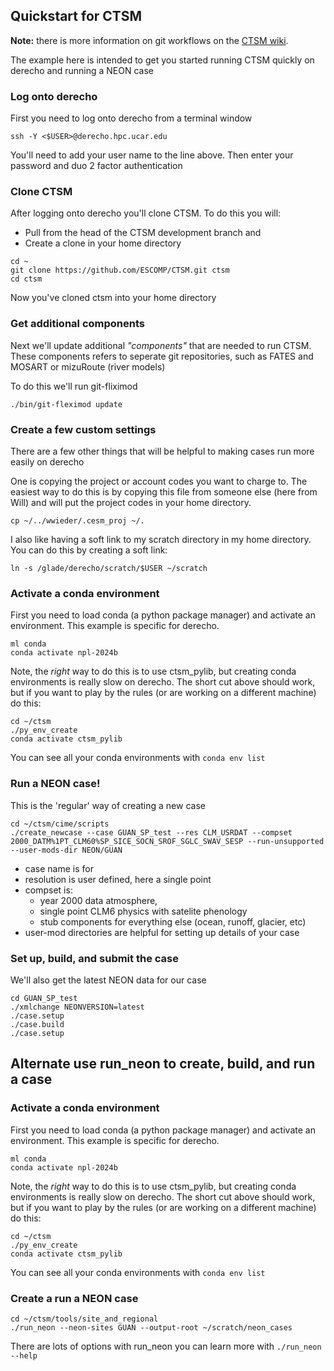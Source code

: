 ## Quickstart for CTSM
**Note:** there is more information on git workflows on the [CTSM wiki](https://github.com/ESCOMP/CTSM/wiki).

The example here is intended to get you started running CTSM quickly on derecho and running a NEON case

### Log onto derecho
First you need to log onto derecho from a terminal window

```
ssh -Y <$USER>@derecho.hpc.ucar.edu
```
You'll need to add your user name to the line above.
Then enter your password and duo 2 factor authentication


### Clone CTSM
After logging onto derecho you'll clone CTSM. To do this you will:
- Pull from the head of the CTSM development branch and
- Create a clone in your home directory

```
cd ~
git clone https://github.com/ESCOMP/CTSM.git ctsm
cd ctsm
```

Now you've cloned ctsm into your home directory

### Get additional components
Next we'll update additional _"components"_ that are needed to run CTSM.  
These components refers to seperate git repositories, such as FATES and MOSART or mizuRoute (river models)

To do this we'll run git-fliximod

```
./bin/git-fleximod update
```

### Create a few custom settings
There are a few other things that will be helpful to making cases run more easily on derecho

One is copying the project or account codes you want to charge to.
The easiest way to do this is by copying this file from someone else (here from Will) and will put the project codes in your home directory.

```
cp ~/../wwieder/.cesm_proj ~/.
```

I also like having a soft link to my scratch directory in my home directory.
You can do this by creating a soft link:
```
ln -s /glade/derecho/scratch/$USER ~/scratch
```

### Activate a conda environment
First you need to load conda (a python package manager) and activate an environment. This example is specific for derecho.

```
ml conda
conda activate npl-2024b
```

Note, the _right_ way to do this is to use ctsm_pylib, but creating conda environments is really slow on derecho.
The short cut above should work, but if you want to play by the rules (or are working on a different machine) do this:
```
cd ~/ctsm
./py_env_create
conda activate ctsm_pylib
```
You can see all your conda environments with `conda env list`

### Run a NEON case!


This is the 'regular' way of creating a new case

```
cd ~/ctsm/cime/scripts
./create_newcase --case GUAN_SP_test --res CLM_USRDAT --compset 2000_DATM%1PT_CLM60%SP_SICE_SOCN_SROF_SGLC_SWAV_SESP --run-unsupported --user-mods-dir NEON/GUAN
```
- case name is for 
- resolution is user defined, here a single point
- compset is: 
    - year 2000 data atmosphere, 
    - single point CLM6 physics with satelite phenology
    - stub components for everything else (ocean, runoff, glacier, etc)
- user-mod directories are helpful for setting up details of your case

### Set up, build, and submit the case

We'll also get the latest NEON data for our case

```
cd GUAN_SP_test
./xmlchange NEONVERSION=latest
./case.setup 
./case.build
./case.setup
```

## Alternate use run_neon to create, build, and run a case

### Activate a conda environment
First you need to load conda (a python package manager) and activate an environment. This example is specific for derecho.

```
ml conda
conda activate npl-2024b
```

Note, the _right_ way to do this is to use ctsm_pylib, but creating conda environments is really slow on derecho.
The short cut above should work, but if you want to play by the rules (or are working on a different machine) do this:
```
cd ~/ctsm
./py_env_create
conda activate ctsm_pylib
```
You can see all your conda environments with `conda env list`

### Create a run a NEON case

```
cd ~/ctsm/tools/site_and_regional
./run_neon --neon-sites GUAN --output-root ~/scratch/neon_cases
```

There are lots of options with run_neon you can learn more with `./run_neon --help` 

